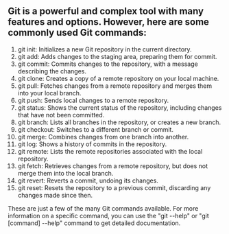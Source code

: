 <h2>Git is a powerful and complex tool with many features and options. However, here are some commonly used Git commands:</h2>

1. git init: Initializes a new Git repository in the current directory.
2. git add: Adds changes to the staging area, preparing them for commit.
3. git commit: Commits changes to the repository, with a message describing the changes.
4. git clone: Creates a copy of a remote repository on your local machine.
5. git pull: Fetches changes from a remote repository and merges them into your local branch.
6. git push: Sends local changes to a remote repository.
7. git status: Shows the current status of the repository, including changes that have not been committed.
8. git branch: Lists all branches in the repository, or creates a new branch.
9. git checkout: Switches to a different branch or commit.
10. git merge: Combines changes from one branch into another.
11. git log: Shows a history of commits in the repository.
12. git remote: Lists the remote repositories associated with the local repository.
13. git fetch: Retrieves changes from a remote repository, but does not merge them into the local branch.
14. git revert: Reverts a commit, undoing its changes.
15. git reset: Resets the repository to a previous commit, discarding any changes made since then.

These are just a few of the many Git commands available. For more information on a specific command, you can use the "git --help" or "git [command] --help" command to get detailed documentation.
